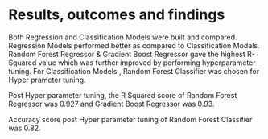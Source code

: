 # **Results, outcomes and findings**
Both Regression and Classification Models were built and compared. Regression Models performed better as compared to Classification Models.  Random Forest Regressor & Gradient Boost Regressor gave the highest R-Squared value which was further improved by performing hyperparameter tuning. For Classification Models , Random Forest Classifier was chosen for Hyper prameter tuning.

Post Hyper parameter tuning, the R Squared score of Random Forest Regressor was 0.927 and Gradient Boost Regressor was 0.93.

Accuracy score post Hyper parameter tuning of Random Forest Classifier was 0.82.
